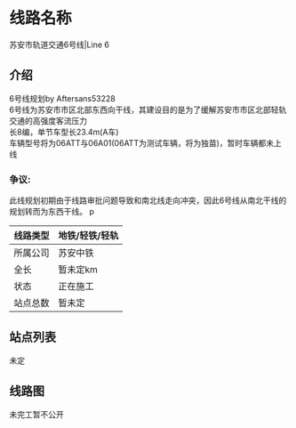 # 线路名称
苏安市轨道交通6号线|Line 6

## 介绍
6号线规划by Aftersans53228  
6号线为苏安市市区北部东西向干线，其建设目的是为了缓解苏安市市区北部轻轨交通的高强度客流压力  
长8编，单节车型长23.4m(A车)  
车辆型号将为06ATT与06A01(06ATT为测试车辆，将为独苗)，暂时车辆都未上线  
###  争议:  
此线规划初期由于线路审批问题导致和南北线走向冲突，因此6号线从南北干线的规划转而为东西干线。  p

|线路类型|地铁/轻铁/轻轨|
|-----------|-----------|
|所属公司|苏安中铁|
|全长|暂未定km|
|状态|正在施工|
|站点总数|暂未定|
 
## 站点列表  
未定  

## 线路图

未完工暂不公开  
